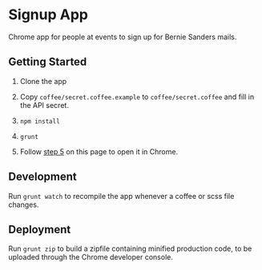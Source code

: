 # Signup App

Chrome app for people at events to sign up for Bernie Sanders mails.

## Getting Started

1. Clone the app

2. Copy `coffee/secret.coffee.example` to `coffee/secret.coffee` and fill in the API secret.

3. `npm install`

4. `grunt`

5. Follow [step 5](https://developer.chrome.com/apps/first_app#five) on this page to open it in Chrome.

## Development

Run `grunt watch` to recompile the app whenever a coffee or scss file changes.

## Deployment

Run `grunt zip` to build a zipfile containing minified production code, to be uploaded through the Chrome developer console.